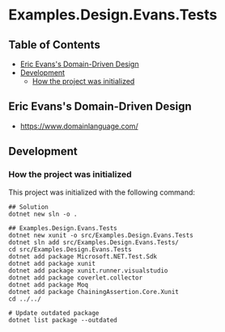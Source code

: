 # Examples.Design.Evans.Tests

## Table of Contents <!-- omit in toc -->

- [Eric Evans's Domain-Driven Design](#eric-evanss-domain-driven-design)
- [Development](#development)
  - [How the project was initialized](#how-the-project-was-initialized)

## Eric Evans's Domain-Driven Design

- <https://www.domainlanguage.com/>

## Development

### How the project was initialized

This project was initialized with the following command:

```shell
## Solution
dotnet new sln -o .

## Examples.Design.Evans.Tests
dotnet new xunit -o src/Examples.Design.Evans.Tests
dotnet sln add src/Examples.Design.Evans.Tests/
cd src/Examples.Design.Evans.Tests
dotnet add package Microsoft.NET.Test.Sdk
dotnet add package xunit
dotnet add package xunit.runner.visualstudio
dotnet add package coverlet.collector
dotnet add package Moq
dotnet add package ChainingAssertion.Core.Xunit
cd ../../

# Update outdated package
dotnet list package --outdated
```
